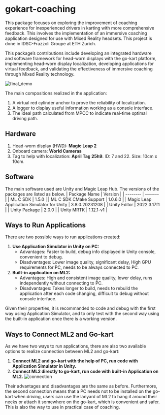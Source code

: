 # gokart-coaching
This package focuses on exploring the improvement of coaching experience for inexperienced drivers in karting with more comprehensive feedback. This involves the implementation of an immersive coaching application designed for use with Mixed Reality headsets. This project is done in IDSC-Frazzoli Groupe at ETH Zurich.

This package’s contributions include developing an integrated hardware and software framework for head-worn displays with the go-kart platform, implementing head-worn display localization, developing applications for virtual feedback, and validating the effectiveness of immersive coaching through Mixed Reality technology.

![final_demo](https://github.com/idsc-frazzoli/gokart-coaching/blob/galactic-coaching/Images/final_demo.gif)

The main compositions realized in the application:
1. A virtual red cylinder anchor to prove the reliability of localization.
2. A logger to display useful information working as a console interface.
3. The ideal path calculated from MPCC to indicate real-time optimal driving path.

## Hardware
1. Head-worn display (HWD): **Magic Leap 2**
2. Onboard camera: **World Cameras**
3. Tag to help with localization: **April Tag 25h9**. ID: 7 and 22. Size: 10cm x 10cm.

## Software
The main software used are Unity and Magic Leap Hub. The versions of the packages are listed as below.
| Package Name | Version |
| -------- | ------- |
| ML C SDK | 1.5.0 |
| ML C SDK CMake Support | 1.0.6.0 |
| Magic Leap Application Simulator for Unity | 3.8.0.20231208 |
| Unity Editor | 2022.3.17f1 |
| Unity Package | 2.0.0 |
| Unity MRTK | 1.12.1-v1 |

## Ways to Run Applications
There are two possible ways to run applications created:
1. **Use Application Simulator in Unity on PC:**
    - Advantages: Faster to build, debug info displayed in Unity console, convenient to debug.
    - Disadvantages: Lower image quality, significant delay, High GPU requirements for PC, needs to be always connected to PC.
2. **Built-in application on ML2:**
    - Advantages: High and consistent image quality, lower delay, runs independently without connecting to PC.
    - Disadvantages: Takes longer to build, needs to rebuild the application after each code changing, difficult to debug without console interface.

Given their properties, it is recommanded to code and debug with the first way using Application Simulator, and to only test with the second way using the built-in application once there is a working version.

## Ways to Connect ML2 and Go-kart
As we have two ways to run applications, there are also two available options to realize connection between ML2 and go-kart:
1. **Connect ML2 and go-kart with the help of PC, run code with Application Simulator in Unity.**
2. **Connect ML2 directly to go-kart, run code with built-in Application on ML2.**
![connection](https://github.com/idsc-frazzoli/gokart-coaching/blob/galactic-coaching/Images/2_ways_connection.png)

Their advantages and disadvantages are the same as before. Furthermore, the second connection means that a PC needs not to be installed on the go-kart when driving, users can use the lanyard of ML2 to hang it around their necks or attach it somewhere on the go-kart, which is convenient and safer. This is also the way to use in practical case of coaching.
